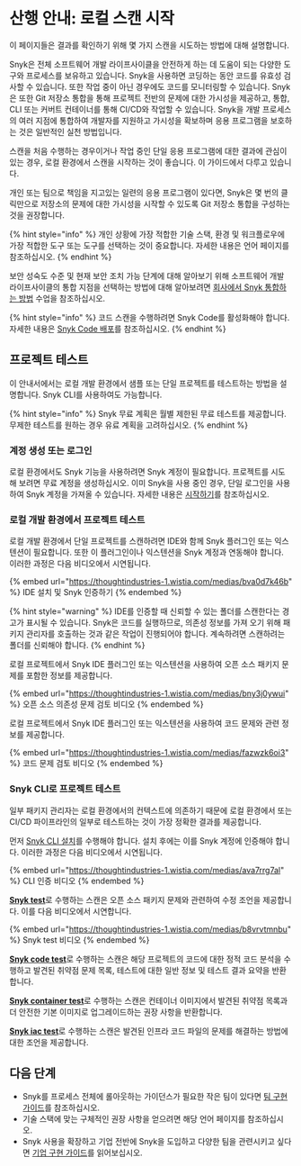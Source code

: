 # 산행 안내: 로컬 스캔 시작

이 페이지들은 결과를 확인하기 위해 몇 가지 스캔을 시도하는 방법에 대해 설명합니다.

Snyk은 전체 소프트웨어 개발 라이프사이클을 안전하게 하는 데 도움이 되는 다양한 도구와 프로세스를 보유하고 있습니다. Snyk을 사용하면 코딩하는 동안 코드를 유효성 검사할 수 있습니다. 또한 작업 중이 아닌 경우에도 코드를 모니터링할 수 있습니다. Snyk은 또한 Git 저장소 통합을 통해 프로젝트 전반의 문제에 대한 가시성을 제공하고, 통합, CLI 또는 커버트 컨테이너를 통해 CI/CD와 작업할 수 있습니다. Snyk을 개발 프로세스의 여러 지점에 통합하여 개발자를 지원하고 가시성을 확보하며 응용 프로그램을 보호하는 것은 일반적인 실천 방법입니다.

스캔을 처음 수행하는 경우이거나 작업 중인 단일 응용 프로그램에 대한 결과에 관심이 있는 경우, 로컬 환경에서 스캔을 시작하는 것이 좋습니다. 이 가이드에서 다루고 있습니다.

개인 또는 팀으로 책임을 지고있는 일련의 응용 프로그램이 있다면, Snyk은 몇 번의 클릭만으로 저장소의 문제에 대한 가시성을 시작할 수 있도록 Git 저장소 통합을 구성하는 것을 권장합니다.

{% hint style="info" %}
개인 상황에 가장 적합한 기술 스택, 환경 및 워크플로우에 가장 적합한 도구 또는 도구를 선택하는 것이 중요합니다. 자세한 내용은 언어 페이지를 참조하십시오.
{% endhint %}

보안 성숙도 수준 및 현재 보안 조치 가능 단계에 대해 알아보기 위해 소프트웨어 개발 라이프사이클의 통합 지점을 선택하는 방법에 대해 알아보려면 [회사에서 Snyk 통합하는 방법](https://learn.snyk.io/lesson/integrate-snyk-at-your-company/) 수업을 참조하십시오.

{% hint style="info" %}
코드 스캔을 수행하려면 Snyk Code를 활성화해야 합니다. 자세한 내용은 [Snyk Code 배포](../scan-with-snyk/snyk-code/#deployment)를 참조하십시오.
{% endhint %}

## 프로젝트 테스트

이 안내서에서는 로컬 개발 환경에서 샘플 또는 단일 프로젝트를 테스트하는 방법을 설명합니다. Snyk CLI를 사용하여도 가능합니다.

{% hint style="info" %}
Snyk 무료 계획은 월별 제한된 무료 테스트를 제공합니다. 무제한 테스트를 원하는 경우 유료 계획을 고려하십시오.
{% endhint %}

### 계정 생성 또는 로그인

로컬 환경에서도 Snyk 기능을 사용하려면 Snyk 계정이 필요합니다. 프로젝트를 시도해 보려면 무료 계정을 생성하십시오. 이미 Snyk을 사용 중인 경우, 단일 로그인을 사용하여 Snyk 계정을 가져올 수 있습니다. 자세한 내용은 [시작하기](../getting-started/)를 참조하십시오.

### 로컬 개발 환경에서 프로젝트 테스트

로컬 개발 환경에서 단일 프로젝트를 스캔하려면 IDE와 함께 Snyk 플러그인 또는 익스텐션이 필요합니다. 또한 이 플러그인이나 익스텐션을 Snyk 계정과 연동해야 합니다. 이러한 과정은 다음 비디오에서 시연됩니다.

{% embed url="https://thoughtindustries-1.wistia.com/medias/bva0d7k46b" %}
IDE 설치 및 Snyk 인증하기
{% endembed %}

{% hint style="warning" %}
IDE를 인증할 때 신뢰할 수 있는 폴더를 스캔한다는 경고가 표시될 수 있습니다. Snyk은 코드를 실행하므로, 의존성 정보를 가져 오기 위해 패키지 관리자를 호출하는 것과 같은 작업이 진행되어야 합니다. 계속하려면 스캔하려는 폴더를 신뢰해야 합니다.
{% endhint %}

로컬 프로젝트에서 Snyk IDE 플러그인 또는 익스텐션을 사용하여 오픈 소스 패키지 문제를 포함한 정보를 제공합니다.

{% embed url="https://thoughtindustries-1.wistia.com/medias/bny3j0ywui" %}
오픈 소스 의존성 문제 검토 비디오
{% endembed %}

로컬 프로젝트에서 Snyk IDE 플러그인 또는 익스텐션을 사용하여 코드 문제와 관련 정보를 제공합니다.

{% embed url="https://thoughtindustries-1.wistia.com/medias/fazwzk6oi3" %}
코드 문제 검토 비디오
{% endembed %}

### Snyk CLI로 프로젝트 테스트

일부 패키지 관리자는 로컬 환경에서의 컨텍스트에 의존하기 때문에 로컬 환경에서 또는 CI/CD 파이프라인의 일부로 테스트하는 것이 가장 정확한 결과를 제공합니다.

먼저 [Snyk CLI 설치](../snyk-cli/install-or-update-the-snyk-cli/)를 수행해야 합니다. 설치 후에는 이를 Snyk 계정에 인증해야 합니다. 이러한 과정은 다음 비디오에서 시연됩니다.

{% embed url="https://thoughtindustries-1.wistia.com/medias/ava7rrg7al" %}
CLI 인증 비디오
{% endembed %}

[**Snyk test**](../snyk-cli/scan-and-maintain-projects-using-the-cli/snyk-cli-for-open-source/)로 수행하는 스캔은 오픈 소스 패키지 문제와 관련하여 수정 조언을 제공합니다. 이를 다음 비디오에서 시연합니다.

{% embed url="https://thoughtindustries-1.wistia.com/medias/b8vrvtmnbu" %}
Snyk test 비디오
{% endembed %}

[**Snyk code test**](../snyk-cli/scan-and-maintain-projects-using-the-cli/snyk-cli-for-snyk-code/)로 수행하는 스캔은 해당 프로젝트의 코드에 대한 정적 코드 분석을 수행하고 발견된 취약점 문제 목록, 테스트에 대한 일반 정보 및 테스트 결과 요약을 반환합니다.

[**Snyk container test**](../snyk-cli/scan-and-maintain-projects-using-the-cli/snyk-cli-for-snyk-container/)로 수행하는 스캔은 컨테이너 이미지에서 발견된 취약점 목록과 더 안전한 기본 이미지로 업그레이드하는 권장 사항을 반환합니다.

[**Snyk iac test**](../snyk-cli/scan-and-maintain-projects-using-the-cli/snyk-cli-for-iac/)로 수행하는 스캔은 발견된 인프라 코드 파일의 문제를 해결하는 방법에 대한 조언을 제공합니다.

## 다음 단계

* Snyk를 프로세스 전체에 롤아웃하는 가이던스가 필요한 작은 팀이 있다면 [팀 구현 가이드](team-implementation-guide/)를 참조하십시오.
* 기술 스택에 맞는 구체적인 권장 사항을 얻으려면 해당 언어 페이지를 참조하십시오.
* Snyk 사용을 확장하고 기업 전반에 Snyk을 도입하고 다양한 팀을 관련시키고 싶다면 [기업 구현 가이드](enterprise-implementation-guide/)를 읽어보십시오.